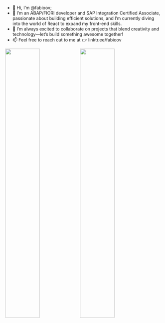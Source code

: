 - 👋 Hi, I’m @fabioov;
- 🌱 I’m an ABAP/FIORI developer and SAP Integration Certified Associate, passionate about building efficient solutions, and I’m currently diving into the world of React to expand my front-end skills.
- 💞️ I’m always excited to collaborate on projects that blend creativity and technology—let’s build something awesome together!
- 📫 Feel free to reach out to me at 👉 linktr.ee/fabioov
 <img align="left" width="47%" src="https://github-readme-stats.vercel.app/api?username=fabioov&show_icons=true&theme=radical" />
 
 <img width="47%" src="https://github-readme-stats.vercel.app/api/top-langs/?username=fabioov&layout=compact"/><br>



